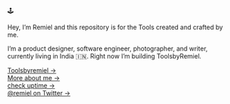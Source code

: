 🕹️ 

Hey, I’m Remiel and this repository is for the Tools created and crafted by me.

I’m a product designer, software engineer, photographer, and writer, currently living in India 🇮🇳. Right now I’m building ToolsbyRemiel.

[Toolsbyremiel &rarr;](https://tools.remiel.fyi) <br />
[More about me &rarr;](https://remiel.fyi/#about) <br />
[check uptime &rarr;](https://remiel.fyi/) <br />
[@remiel on Twitter &rarr;](https://twitter.com/jrxag_official)
